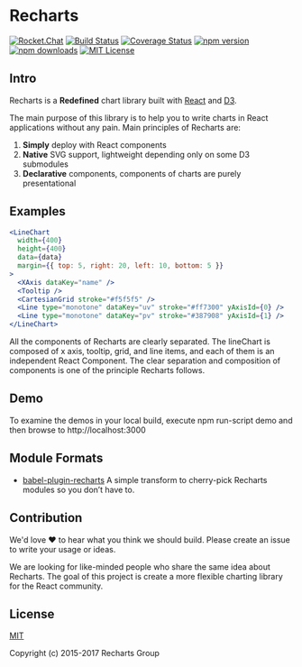 # Recharts

[![Rocket.Chat](https://demo.rocket.chat/images/join-chat.svg)](https://demo.rocket.chat/channel/recharts)
[![Build Status](https://travis-ci.org/recharts/recharts.svg)](https://travis-ci.org/recharts/recharts)
[![Coverage Status](https://coveralls.io/repos/recharts/recharts/badge.svg?branch=master&service=github)](https://coveralls.io/github/recharts/recharts?branch=master)
[![npm version](https://badge.fury.io/js/recharts.svg)](http://badge.fury.io/js/recharts)
[![npm downloads](https://img.shields.io/npm/dm/recharts.svg?style=flat-square)](https://www.npmjs.com/package/recharts)
[![MIT License](https://img.shields.io/badge/license-MIT-blue.svg?style=flat)](https://github.com/recharts/recharts/raw/master/LICENSE)

## Intro

Recharts is a **Redefined** chart library built with [React](https://facebook.github.io/react/) and [D3](http://d3js.org).

The main purpose of this library is to help you to write charts in React applications without any pain. Main principles of Recharts are:

1. **Simply** deploy with React components
1. **Native** SVG support, lightweight depending only on some D3 submodules
1. **Declarative** components, components of charts are purely presentational

## Examples

```jsx
<LineChart
  width={400}
  height={400}
  data={data}
  margin={{ top: 5, right: 20, left: 10, bottom: 5 }}
>
  <XAxis dataKey="name" />
  <Tooltip />
  <CartesianGrid stroke="#f5f5f5" />
  <Line type="monotone" dataKey="uv" stroke="#ff7300" yAxisId={0} />
  <Line type="monotone" dataKey="pv" stroke="#387908" yAxisId={1} />
</LineChart>
```

All the components of Recharts are clearly separated. The lineChart is composed of x axis, tooltip, grid, and line items, and each of them is an independent React Component. The clear separation and composition of components is one of the principle Recharts follows.

## Demo

To examine the demos in your local build, execute
  npm run-script demo
and then browse to http://localhost:3000 

## Module Formats

- [babel-plugin-recharts](https://github.com/recharts/babel-plugin-recharts) A simple transform to cherry-pick Recharts modules so you don’t have to.

## Contribution

We'd love :heart: to hear what you think we should build. Please create an issue to write your usage or ideas.

We are looking for like-minded people who share the same idea about Recharts. The goal of this project is create a more flexible charting library for the  React community.

## License

[MIT](http://opensource.org/licenses/MIT)

Copyright (c) 2015-2017 Recharts Group
